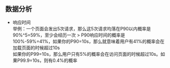## 数据分析
- 响应时间  
举例：一个页面会发出5次请求，那么这5次请求均落在P90以内概率是90%^5=59%，至少会经历一次 > P90响应时间的概率是 100%-59%=41%，如果你的P90=10s，那么就意味着用户有41%的概率会在加载页面的时候超过10s  
如果你的P99=10s，那么用户只有5%的概率会在访问页面的时候超过10s。如果P99.9=10s，则有0.4%的概率

